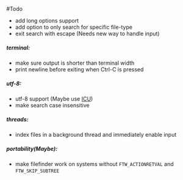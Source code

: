 #Todo

- add long options support
- add option to only search for specific file-type
- exit search with escape (Needs new way to handle input)

##### terminal:

- make sure output is shorter than terminal width
- print newline before exiting when Ctrl-C is pressed

##### utf-8:

- utf-8 support (Maybe use [ICU](http://site.icu-project.org/))
- make search case insensitive

##### threads:

- index files in a background thread and immediately enable input

##### portability(Maybe):

- make filefinder work on systems without `FTW_ACTIONRETVAL` and `FTW_SKIP_SUBTREE`
